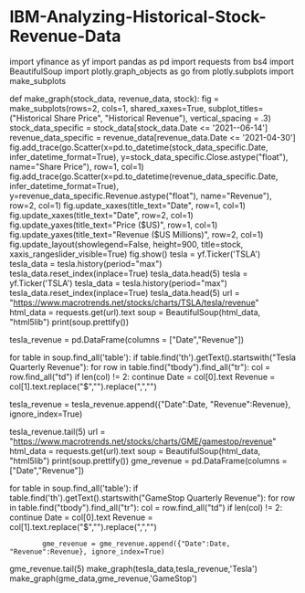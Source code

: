 # IBM-Analyzing-Historical-Stock-Revenue-Data

import yfinance as yf
import pandas as pd
import requests
from bs4 import BeautifulSoup
import plotly.graph_objects as go
from plotly.subplots import make_subplots

def make_graph(stock_data, revenue_data, stock):
    fig = make_subplots(rows=2, cols=1, shared_xaxes=True, subplot_titles=("Historical Share Price", "Historical Revenue"), vertical_spacing = .3)
    stock_data_specific = stock_data[stock_data.Date <= '2021--06-14']
    revenue_data_specific = revenue_data[revenue_data.Date <= '2021-04-30']
    fig.add_trace(go.Scatter(x=pd.to_datetime(stock_data_specific.Date, infer_datetime_format=True), y=stock_data_specific.Close.astype("float"), name="Share Price"), row=1, col=1)
    fig.add_trace(go.Scatter(x=pd.to_datetime(revenue_data_specific.Date, infer_datetime_format=True), y=revenue_data_specific.Revenue.astype("float"), name="Revenue"), row=2, col=1)
    fig.update_xaxes(title_text="Date", row=1, col=1)
    fig.update_xaxes(title_text="Date", row=2, col=1)
    fig.update_yaxes(title_text="Price ($US)", row=1, col=1)
    fig.update_yaxes(title_text="Revenue ($US Millions)", row=2, col=1)
    fig.update_layout(showlegend=False,
    height=900,
    title=stock,
    xaxis_rangeslider_visible=True)
    fig.show()
    tesla = yf.Ticker('TSLA')
tesla_data = tesla.history(period="max")
tesla_data.reset_index(inplace=True)
tesla_data.head(5)
tesla = yf.Ticker('TSLA')
tesla_data = tesla.history(period="max")
tesla_data.reset_index(inplace=True)
tesla_data.head(5)
url = "https://www.macrotrends.net/stocks/charts/TSLA/tesla/revenue"
html_data = requests.get(url).text
soup = BeautifulSoup(html_data, "html5lib")
print(soup.prettify())

tesla_revenue = pd.DataFrame(columns = ["Date","Revenue"])

for table in soup.find_all('table'):
    if table.find('th').getText().startswith("Tesla Quarterly Revenue"):
        for row in table.find("tbody").find_all("tr"):
            col = row.find_all("td")
            if len(col) != 2: continue
            Date = col[0].text
            Revenue = col[1].text.replace("$","").replace(",","")

tesla_revenue = tesla_revenue.append({"Date":Date, "Revenue":Revenue}, ignore_index=True)

tesla_revenue.tail(5)
url = "https://www.macrotrends.net/stocks/charts/GME/gamestop/revenue"
html_data = requests.get(url).text
soup = BeautifulSoup(html_data, "html5lib")
print(soup.prettify())
gme_revenue = pd.DataFrame(columns = ["Date","Revenue"])

for table in soup.find_all('table'):
    if table.find('th').getText().startswith("GameStop Quarterly Revenue"):
        for row in table.find("tbody").find_all("tr"):
            col = row.find_all("td")
            if len(col) != 2: continue
            Date = col[0].text
            Revenue = col[1].text.replace("$","").replace(",","")

            gme_revenue = gme_revenue.append({"Date":Date, "Revenue":Revenue}, ignore_index=True)
            
gme_revenue.tail(5)
make_graph(tesla_data,tesla_revenue,'Tesla')
make_graph(gme_data,gme_revenue,'GameStop')

